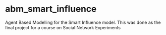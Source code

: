 # abm_smart_influence
Agent Based Modelling for the Smart Influence model. This was done as the final project for a course on Social Network Experiments
